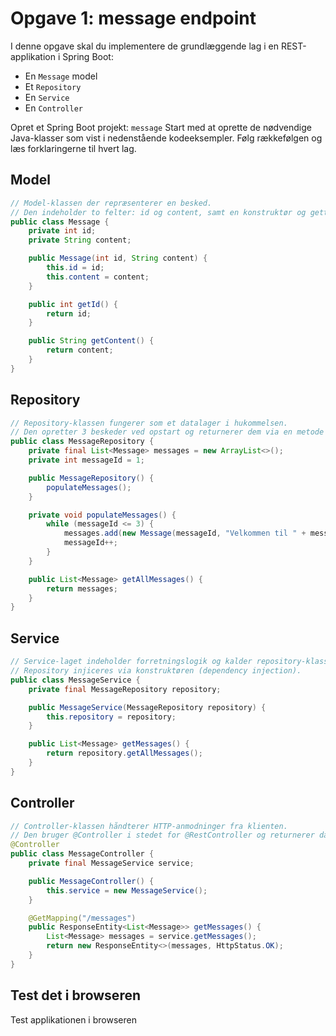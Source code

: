 # Opgave 1: message endpoint

I denne opgave skal du implementere de grundlæggende lag i en REST-applikation i Spring Boot:

- En `Message` model
- Et `Repository`
- En `Service`
- En `Controller`

Opret et Spring Boot projekt: `message`
Start med at oprette de nødvendige Java-klasser som vist i nedenstående kodeeksempler. Følg rækkefølgen og læs forklaringerne til hvert lag.

## Model
```java
// Model-klassen der repræsenterer en besked.
// Den indeholder to felter: id og content, samt en konstruktør og getters.
public class Message {
    private int id;
    private String content;

    public Message(int id, String content) {
        this.id = id;
        this.content = content;
    }

    public int getId() {
        return id;
    }

    public String getContent() {
        return content;
    }
}
```

## Repository
```java
// Repository-klassen fungerer som et datalager i hukommelsen.
// Den opretter 3 beskeder ved opstart og returnerer dem via en metode
public class MessageRepository {
    private final List<Message> messages = new ArrayList<>();
    private int messageId = 1;

    public MessageRepository() {
        populateMessages();
    }

    private void populateMessages() {
        while (messageId <= 3) {
            messages.add(new Message(messageId, "Velkommen til " + messageId + ".semester"));
            messageId++;
        }
    }

    public List<Message> getAllMessages() {
        return messages;
    }
}

```
## Service
```java
// Service-laget indeholder forretningslogik og kalder repository-klassen.
// Repository injiceres via konstruktøren (dependency injection).
public class MessageService {
    private final MessageRepository repository;

    public MessageService(MessageRepository repository) {
        this.repository = repository;
    }

    public List<Message> getMessages() {
        return repository.getAllMessages();
    }
}
```

## Controller
```java
// Controller-klassen håndterer HTTP-anmodninger fra klienten.
// Den bruger @Controller i stedet for @RestController og returnerer data via ResponseEntity.
@Controller
public class MessageController {
    private final MessageService service;

    public MessageController() {
        this.service = new MessageService();
    }

    @GetMapping("/messages")
    public ResponseEntity<List<Message>> getMessages() {
        List<Message> messages = service.getMessages();
        return new ResponseEntity<>(messages, HttpStatus.OK);
    }
}
```


## Test det i browseren
Test applikationen i browseren

